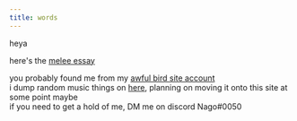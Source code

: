 ```yaml
---
title: words
---
```

heya

here's the [melee essay](/ComparativeMeleeEssay)

you probably found me from my [awful bird site account](https://twitter.com/cisinasociety)  
i dump random music things on [here](https://instagram.com/theboopbeep), planning on moving it onto this site at some point maybe  
if you need to get a hold of me, DM me on discord Nago#0050  
